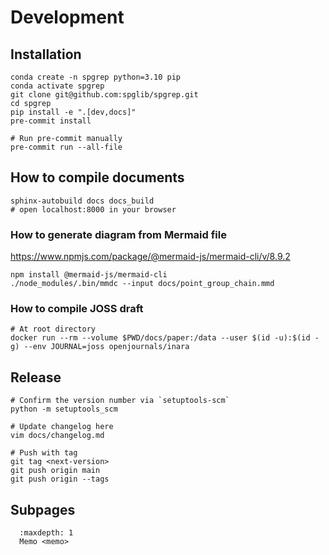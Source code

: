 # Development

## Installation

```shell
conda create -n spgrep python=3.10 pip
conda activate spgrep
git clone git@github.com:spglib/spgrep.git
cd spgrep
pip install -e ".[dev,docs]"
pre-commit install

# Run pre-commit manually
pre-commit run --all-file 
```

## How to compile documents

```shell
sphinx-autobuild docs docs_build
# open localhost:8000 in your browser
```

### How to generate diagram from Mermaid file

https://www.npmjs.com/package/@mermaid-js/mermaid-cli/v/8.9.2

```shell
npm install @mermaid-js/mermaid-cli
./node_modules/.bin/mmdc --input docs/point_group_chain.mmd
```

### How to compile JOSS draft

```shell
# At root directory
docker run --rm --volume $PWD/docs/paper:/data --user $(id -u):$(id -g) --env JOURNAL=joss openjournals/inara
```

## Release

```shell
# Confirm the version number via `setuptools-scm`
python -m setuptools_scm

# Update changelog here
vim docs/changelog.md

# Push with tag
git tag <next-version>
git push origin main
git push origin --tags
```

## Subpages

```{toctree}
  :maxdepth: 1
  Memo <memo>
```
